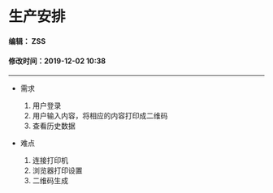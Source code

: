 # 生产安排

#### 编辑： ZSS
#### 修改时间：2019-12-02 10:38

---

- 需求

    1. 用户登录
    2. 用户输入内容，将相应的内容打印成二维码
    3. 查看历史数据
    
- 难点
    1. 连接打印机
    2. 浏览器打印设置
    3. 二维码生成
   

